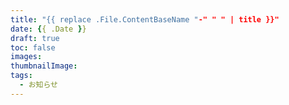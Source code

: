 ```yaml
---
title: "{{ replace .File.ContentBaseName "-" " " | title }}"
date: {{ .Date }}
draft: true
toc: false
images:
thumbnailImage:
tags:
  - お知らせ
---
```

